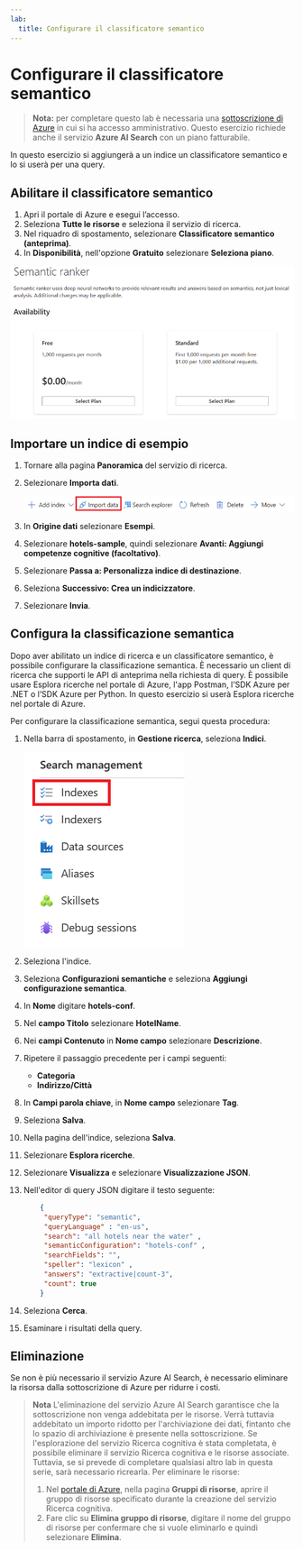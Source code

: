 ```yaml
---
lab:
  title: Configurare il classificatore semantico
---
```


# Configurare il classificatore semantico

> **Nota:** per completare questo lab è necessaria una [sottoscrizione di Azure](https://azure.microsoft.com/free?azure-portal=true) in cui si ha accesso amministrativo. Questo esercizio richiede anche il servizio **Azure AI Search** con un piano fatturabile.

In questo esercizio si aggiungerà a un indice un classificatore semantico e lo si userà per una query.

## Abilitare il classificatore semantico

1. Apri il portale di Azure e esegui l’accesso.
1. Seleziona **Tutte le risorse** e seleziona il servizio di ricerca.
1. Nel riquadro di spostamento, selezionare **Classificatore semantico (anteprima)**.
1. In **Disponibilità**, nell'opzione **Gratuito** selezionare **Seleziona piano**.

![Screenshot della finestra di dialogo del classificatore semantico.](../media/semantic-search/semanticsearch.png)

## Importare un indice di esempio

1. Tornare alla pagina **Panoramica** del servizio di ricerca.
1. Selezionare **Importa dati**.

    ![Screenshot del pulsante Importa dati.](../media/semantic-search/importdata.png)

1. In **Origine dati** selezionare **Esempi**.
1. Selezionare **hotels-sample**, quindi selezionare **Avanti: Aggiungi competenze cognitive (facoltativo)**.
1. Selezionare **Passa a: Personalizza indice di destinazione**.
1. Seleziona **Successivo: Crea un indicizzatore**.
1. Selezionare **Invia**.

## Configura la classificazione semantica

Dopo aver abilitato un indice di ricerca e un classificatore semantico, è possibile configurare la classificazione semantica. È necessario un client di ricerca che supporti le API di anteprima nella richiesta di query. È possibile usare Esplora ricerche nel portale di Azure, l'app Postman, l’SDK Azure per .NET o l’SDK Azure per Python. In questo esercizio si userà Esplora ricerche nel portale di Azure.

Per configurare la classificazione semantica, segui questa procedura:

1. Nella barra di spostamento, in **Gestione ricerca**, seleziona **Indici**.

    ![Screenshot del pulsante Indici.](../media/semantic-search/indexes.png)

1. Seleziona l'indice.
1. Seleziona **Configurazioni semantiche** e seleziona **Aggiungi configurazione semantica**.
1. In **Nome** digitare **hotels-conf**.
1. Nel **campo Titolo** selezionare **HotelName**.
1. Nei **campi Contenuto** in **Nome campo** selezionare **Descrizione**.
1. Ripetere il passaggio precedente per i campi seguenti:
    - **Categoria**
    - **Indirizzo/Città**
1. In **Campi parola chiave**, in **Nome campo** selezionare **Tag**.
1. Seleziona **Salva**.
1. Nella pagina dell'indice, seleziona **Salva**.
1. Selezionare **Esplora ricerche**.
1. Selezionare **Visualizza** e selezionare **Visualizzazione JSON**.
1. Nell'editor di query JSON digitare il testo seguente:

    ```json
        {
         "queryType": "semantic",
         "queryLanguage" : "en-us",
         "search": "all hotels near the water" , 
         "semanticConfiguration": "hotels-conf" , 
         "searchFields": "",
         "speller": "lexicon" , 
         "answers": "extractive|count-3",
         "count": true
        }
    ```

1. Seleziona **Cerca**.
1. Esaminare i risultati della query.

## Eliminazione

Se non è più necessario il servizio Azure AI Search, è necessario eliminare la risorsa dalla sottoscrizione di Azure per ridurre i costi.

>**Nota** L'eliminazione del servizio Azure AI Search garantisce che la sottoscrizione non venga addebitata per le risorse. Verrà tuttavia addebitato un importo ridotto per l'archiviazione dei dati, fintanto che lo spazio di archiviazione è presente nella sottoscrizione. Se l'esplorazione del servizio Ricerca cognitiva è stata completata, è possibile eliminare il servizio Ricerca cognitiva e le risorse associate. Tuttavia, se si prevede di completare qualsiasi altro lab in questa serie, sarà necessario ricrearla.
> Per eliminare le risorse:
> 1. Nel [portale di Azure](https://portal.azure.com?azure-portal=true ), nella pagina **Gruppi di risorse**, aprire il gruppo di risorse specificato durante la creazione del servizio Ricerca cognitiva.
> 1. Fare clic su **Elimina gruppo di risorse**, digitare il nome del gruppo di risorse per confermare che si vuole eliminarlo e quindi selezionare **Elimina**.
